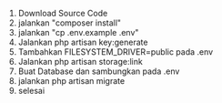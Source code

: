 1. Download Source Code
2. jalankan "composer install"
3. jalankan "cp .env.example .env"
4. Jalankan php artisan key:generate
5. Tambahkan FILESYSTEM_DRIVER=public pada .env
6. Jalankan php artisan storage:link 
7. Buat Database dan sambungkan pada .env
8. jalankan php artisan migrate
9. selesai
